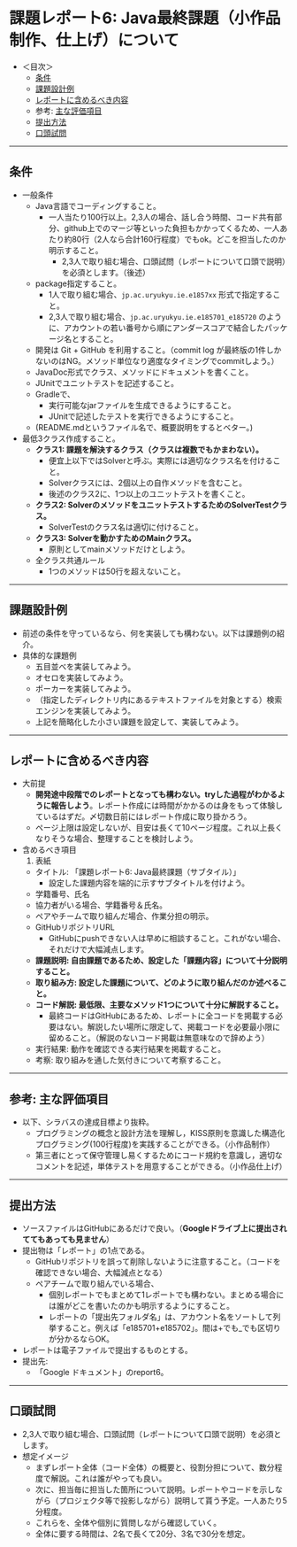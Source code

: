 # 課題レポート6: Java最終課題（小作品制作、仕上げ）について

- ＜目次＞
  - <a href="#conditions">条件</a>
  - <a href="#example">課題設計例</a>
  - <a href="#report">レポートに含めるべき内容</a>
  - 参考: <a href="#eval">主な評価項目</a>
  - <a href="#submit">提出方法</a>
  - <a href="#oral">口頭試問</a>

<hr>

## <a name="conditions">条件</a>
- 一般条件
  - Java言語でコーディングすること。
    - 一人当たり100行以上。2,3人の場合、話し合う時間、コード共有部分、github上でのマージ等といった負担もかかってくるため、一人あたり約80行（2人なら合計160行程度）でもok。どこを担当したのか明示すること。
      - 2,3人で取り組む場合、口頭試問（レポートについて口頭で説明）を必須とします。（後述）
  - package指定すること。
    - 1人で取り組む場合、``jp.ac.uryukyu.ie.e1857xx`` 形式で指定すること。
    - 2,3人で取り組む場合、``jp.ac.uryukyu.ie.e185701_e185720`` のように、アカウントの若い番号から順にアンダースコアで結合したパッケージ名とすること。
  - 開発は Git + GitHub を利用すること。（commit log が最終版の1件しかないのはNG。メソッド単位なり適度なタイミングでcommitしよう。）
  - JavaDoc形式でクラス、メソッドにドキュメントを書くこと。
  - JUnitでユニットテストを記述すること。
  - Gradleで、
    - 実行可能なjarファイルを生成できるようにすること。
    - JUnitで記述したテストを実行できるようにすること。
  - (README.mdというファイル名で、概要説明をするとベター。)
- 最低3クラス作成すること。
  - **クラス1: 課題を解決するクラス（クラスは複数でもかまわない）。**
    - 便宜上以下ではSolverと呼ぶ。実際には適切なクラス名を付けること。
    - Solverクラスには、2個以上の自作メソッドを含むこと。
    - 後述のクラス2に、1つ以上のユニットテストを書くこと。
  - **クラス2: SolverのメソッドをユニットテストするためのSolverTestクラス。**
    - SolverTestのクラス名は適切に付けること。
  - **クラス3: Solverを動かすためのMainクラス。**
    - 原則としてmainメソッドだけとしよう。
  - 全クラス共通ルール
    - 1つのメソッドは50行を超えないこと。

<hr>

## <a name="example">課題設計例</a>
- 前述の条件を守っているなら、何を実装しても構わない。以下は課題例の紹介。
- 具体的な課題例
  - 五目並べを実装してみよう。
  - オセロを実装してみよう。
  - ポーカーを実装してみよう。
  - （指定したディレクトリ内にあるテキストファイルを対象とする）検索エンジンを実装してみよう。
  - 上記を簡略化した小さい課題を設定して、実装してみよう。

<hr>

## <a name="report">レポートに含めるべき内容</a>
- 大前提
  - **開発途中段階でのレポートとなっても構わない。tryした過程がわかるように報告しよう**。レポート作成には時間がかかるのは身をもって体験しているはずだ。〆切数日前にはレポート作成に取り掛かろう。
  - ページ上限は設定しないが、目安は長くて10ページ程度。これ以上長くなりそうな場合、整理することを検討しよう。
- 含めるべき項目
  1. 表紙
    - タイトル: 「課題レポート6: Java最終課題（サブタイル）」
      - 設定した課題内容を端的に示すサブタイトルを付けよう。
    - 学籍番号、氏名
    - 協力者がいる場合、学籍番号＆氏名。
    - ペアやチームで取り組んだ場合、作業分担の明示。
  - GitHubリポジトリURL
    - GitHubにpushできない人は早めに相談すること。これがない場合、それだけで大幅減点します。
  - **課題説明: 自由課題であるため、設定した「課題内容」について十分説明すること。**
  - **取り組み方: 設定した課題について、どのように取り組んだのか述べること。**
  - **コード解説: 最低限、主要なメソッド1つについて十分に解説すること。**
    - 最終コードはGitHubにあるため、レポートに全コードを掲載する必要はない。解説したい場所に限定して、掲載コードを必要最小限に留めること。（解説のないコード掲載は無意味なので辞めよう）
  - 実行結果: 動作を確認できる実行結果を掲載すること。
  - 考察: 取り組みを通した気付きについて考察すること。

<hr>

## <a name="eval">参考: 主な評価項目</a>
- 以下、シラバスの達成目標より抜粋。
  - プログラミングの概念と設計方法を理解し，KISS原則を意識した構造化プログラミング(100行程度)を実践することができる。（小作品制作）
  - 第三者にとって保守管理し易くするためにコード規約を意識し，適切なコメントを記述，単体テストを用意することができる。（小作品仕上げ）

<hr>

## <a name="submit">提出方法</a>
- ソースファイルはGitHubにあるだけで良い。（**Googleドライブ上に提出されててもあっても見ません**）
- 提出物は「レポート」の1点である。
  - GitHubリポジトリを誤って削除しないように注意すること。（コードを確認できない場合、大幅減点となる）
  - ペアチームで取り組んでいる場合、
    - 個別レポートでもまとめて1レポートでも構わない。まとめる場合には誰がどこを書いたのかも明示するようにすること。
    - レポートの「提出先フォルダ名」は、アカウント名をソートして列挙すること。例えば「e185701+e185702」。間は+でも_でも区切りが分かるならOK。
- レポートは電子ファイルで提出するものとする。
- 提出先:
  - 「Google ドキュメント」のreport6。

<hr>

## <a name="oral">口頭試問</a>
- 2,3人で取り組む場合、口頭試問（レポートについて口頭で説明）を必須とします。
- 想定イメージ
  - まずレポート全体（コード全体）の概要と、役割分担について、数分程度で解説。これは誰がやっても良い。
  - 次に、担当毎に担当した箇所について説明。レポートやコードを示しながら（プロジェクタ等で投影しながら）説明して貰う予定。一人あたり5分程度。
  - これらを、全体や個別に質問しながら確認していく。
  - 全体に要する時間は、2名で長くて20分、3名で30分を想定。
